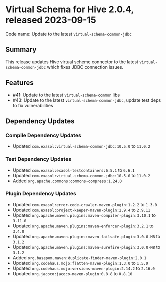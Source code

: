 # Virtual Schema for Hive 2.0.4, released 2023-09-15

Code name: Update to the latest `virtual-schema-common-jdbc`

## Summary

This release updates Hive virtual scheme connector to the latest 
`virtual-schema-common-jdbc` which fixes JDBC connection issues.

## Features

* #41: Update to the latest `virtual-schema-common` libs
* #43: Update to the latest `virtual-schema-common-jdbc`, update test deps to fix vulnerabilities

## Dependency Updates

### Compile Dependency Updates

* Updated `com.exasol:virtual-schema-common-jdbc:10.5.0` to `11.0.2`

### Test Dependency Updates

* Updated `com.exasol:exasol-testcontainers:6.5.1` to `6.6.1`
* Updated `com.exasol:virtual-schema-common-jdbc:10.5.0` to `11.0.2`
* Added `org.apache.commons:commons-compress:1.24.0`

### Plugin Dependency Updates

* Updated `com.exasol:error-code-crawler-maven-plugin:1.2.2` to `1.3.0`
* Updated `com.exasol:project-keeper-maven-plugin:2.9.4` to `2.9.11`
* Updated `org.apache.maven.plugins:maven-compiler-plugin:3.10.1` to `3.11.0`
* Updated `org.apache.maven.plugins:maven-enforcer-plugin:3.2.1` to `3.4.0`
* Updated `org.apache.maven.plugins:maven-failsafe-plugin:3.0.0-M8` to `3.1.2`
* Updated `org.apache.maven.plugins:maven-surefire-plugin:3.0.0-M8` to `3.1.2`
* Added `org.basepom.maven:duplicate-finder-maven-plugin:2.0.1`
* Updated `org.codehaus.mojo:flatten-maven-plugin:1.3.0` to `1.5.0`
* Updated `org.codehaus.mojo:versions-maven-plugin:2.14.2` to `2.16.0`
* Updated `org.jacoco:jacoco-maven-plugin:0.8.8` to `0.8.10`
